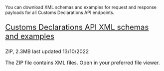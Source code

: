 <div class="markdown-text-styles">
  <p>You can download XML schemas and examples for request and response payloads for all Customs Declarations API endpoints.</p>
  <p class="govuk-body-l" style="font-size: 24px;">
    <a href="/api-documentation/docs/api/download/customs-declarations-information/1.0/wco-status-schemas.zip" class="govuk-link">Customs Declarations API XML schemas and examples</a>
  </p>
  <p class="govuk-body-s" style="font-size: 16px;margin-bottom: 15px;">ZIP, 2.3MB last updated 13/10/2022</p>
  <p class="govuk-body-s" style="font-size: 16px;margin-bottom: 15px;">The ZIP file contains XML files. Open in your preferred file viewer.</p>
</div>